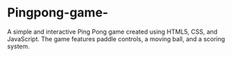 # Pingpong-game-
A simple and interactive Ping Pong game created using HTML5, CSS, and JavaScript. The game features paddle controls, a moving ball, and a scoring system.
